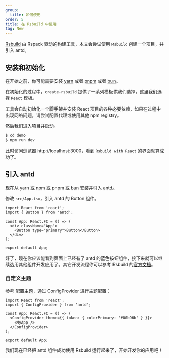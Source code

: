 ```yaml
---
group:
  title: 如何使用
order: 5
title: 在 Rsbuild 中使用
tag: New
---
```


[Rsbuild](https://rsbuild.dev/zh) 由 Rspack 驱动的构建工具，本文会尝试使用 `Rsbuild` 创建一个项目，并引入 antd。

## 安装和初始化

在开始之前，你可能需要安装 [yarn](https://github.com/yarnpkg/yarn) 或者 [pnpm](https://pnpm.io/zh) 或者 [bun](https://bun.sh)。

<InstallDependencies npm='$ npm create rsbuild' yarn='$ yarn create rsbuild' pnpm='$ pnpm create rsbuild' bun='$ bun create rsbuild'></InstallDependencies>

在初始化的过程中，`create-rsbuild` 提供了一系列模板供我们选择，这里我们选择 `React` 模板。

工具会自动初始化一个脚手架并安装 React 项目的各种必要依赖，如果在过程中出现网络问题，请尝试配置代理或使用其他 npm registry。

然后我们进入项目并启动。

```bash
$ cd demo
$ npm run dev
```

此时访问浏览器 http://localhost:3000，看到 `Rsbuild with React` 的界面就算成功了。

## 引入 antd

现在从 yarn 或 npm 或 pnpm 或 bun 安装并引入 antd。

<InstallDependencies npm='$ npm install antd --save' yarn='$ yarn add antd' pnpm='$ pnpm install antd --save' bun='$ bun add antd'></InstallDependencies>

修改 `src/App.tsx`，引入 antd 的 Button 组件。

```tsx
import React from 'react';
import { Button } from 'antd';

const App: React.FC = () => (
  <div className="App">
    <Button type="primary">Button</Button>
  </div>
);

export default App;
```

好了，现在你应该能看到页面上已经有了 antd 的蓝色按钮组件，接下来就可以继续选用其他组件开发应用了。其它开发流程你可以参考 Rsbuild 的[官方文档](https://rsbuild.dev/zh)。

### 自定义主题

参考 [配置主题](/docs/react/customize-theme)，通过 ConfigProvider 进行主题配置：

```tsx
import React from 'react';
import { ConfigProvider } from 'antd';

const App: React.FC = () => (
  <ConfigProvider theme={{ token: { colorPrimary: '#00b96b' } }}>
    <MyApp />
  </ConfigProvider>
);

export default App;
```

我们现在已经把 antd 组件成功使用 Rsbuild 运行起来了，开始开发你的应用吧！
